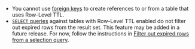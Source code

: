 - You cannot use [foreign keys](foreign-key.html) to create references to or from a table that uses Row-Level TTL.
- [`SELECT` queries](selection-queries.html) against tables with Row-Level TTL enabled do not filter out expired rows from the result set. This feature may be added in a future release. For now, follow the instructions in [Filter out expired rows from a selection query](row-level-ttl.html#filter-out-expired-rows-from-a-selection-query).
